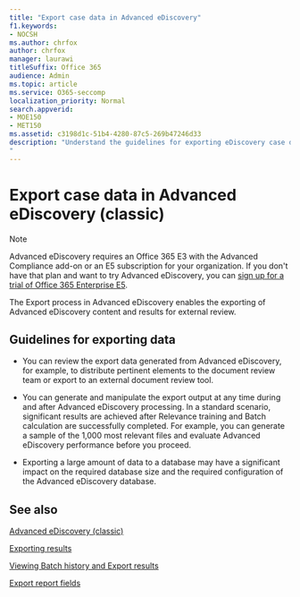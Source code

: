 ```yaml
---
title: "Export case data in Advanced eDiscovery"
f1.keywords:
- NOCSH
ms.author: chrfox
author: chrfox
manager: laurawi
titleSuffix: Office 365
audience: Admin
ms.topic: article
ms.service: O365-seccomp
localization_priority: Normal
search.appverid: 
- MOE150
- MET150
ms.assetid: c3198d1c-51b4-4280-87c5-269b47246d33
description: "Understand the guidelines for exporting eDiscovery case data and results for review using the Export process in Advanced eDiscovery. 
"
---
```


# Export case data in Advanced eDiscovery (classic)

> [!NOTE]
> Advanced eDiscovery requires an Office 365 E3 with the Advanced Compliance add-on or an E5 subscription for your organization. If you don't have that plan and want to try Advanced eDiscovery, you can [sign up for a trial of Office 365 Enterprise E5](https://go.microsoft.com/fwlink/p/?LinkID=698279). 
  
The Export process in Advanced eDiscovery enables the exporting of Advanced eDiscovery content and results for external review. 
  
## Guidelines for exporting data

- You can review the export data generated from Advanced eDiscovery, for example, to distribute pertinent elements to the document review team or export to an external document review tool.
    
- You can generate and manipulate the export output at any time during and after Advanced eDiscovery processing. In a standard scenario, significant results are achieved after Relevance training and Batch calculation are successfully completed. For example, you can generate a sample of the 1,000 most relevant files and evaluate Advanced eDiscovery performance before you proceed.
    
- Exporting a large amount of data to a database may have a significant impact on the required database size and the required configuration of the Advanced eDiscovery database.
    
## See also

[Advanced eDiscovery (classic)](office-365-advanced-ediscovery.md)
  
[Exporting results ](export-results-in-advanced-ediscovery.md)
  
[Viewing Batch history and Export results](view-batch-history-and-export-past-results.md)

[Export report fields](export-report-fields-in-advanced-ediscovery.md)

